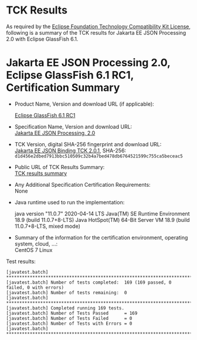 TCK Results
===========

As required by the
[Eclipse Foundation Technology Compatibility Kit License](https://www.eclipse.org/legal/tck.php),
following is a summary of the TCK results for Jakarta EE JSON Processing 2.0 with Eclipse GlassFish 6.1.

# Jakarta EE JSON Processing 2.0, Eclipse GlassFish 6.1 RC1, Certification Summary

- Product Name, Version and download URL (if applicable): <br/>

  [Eclipse GlassFish 6.1 RC1](https://download.eclipse.org/ee4j/glassfish/glassfish-6.1.0-RC1.zip)
  
- Specification Name, Version and download URL: <br/>
  [Jakarta EE JSON Processing, 2.0](https://jakarta.ee/specifications/jsonp/2.0)
  
- TCK Version, digital SHA-256 fingerprint and download URL: <br/>
  [Jakarta EE JSON Binding TCK 2.0.1](https://download.eclipse.org/ee4j/jakartaee-tck/jakartaee9-eftl/promoted/jakarta-jsonp-tck-2.0.1.zip), 
  SHA-256: `d1d456e2dbed7913bbc510509c32b4a7bed478db6764521599c755ca5beceac5`
  
- Public URL of TCK Results Summary: <br/>
  [TCK results summary](./TCK-Results-6.1-RC1.html)
  
- Any Additional Specification Certification Requirements: <br/>
  None
  
- Java runtime used to run the implementation: <br/>

  java version "11.0.7" 2020-04-14 LTS
  Java(TM) SE Runtime Environment 18.9 (build 11.0.7+8-LTS)
  Java HotSpot(TM) 64-Bit Server VM 18.9 (build 11.0.7+8-LTS, mixed mode)

- Summary of the information for the certification environment, operating system, cloud, ...: <br/>
  CentOS 7 Linux

Test results:

```
[javatest.batch] ********************************************************************************
[javatest.batch] Number of tests completed:  169 (169 passed, 0 failed, 0 with errors)
[javatest.batch] Number of tests remaining:  0
[javatest.batch] ********************************************************************************
[javatest.batch] Completed running 169 tests.
[javatest.batch] Number of Tests Passed      = 169
[javatest.batch] Number of Tests Failed      = 0
[javatest.batch] Number of Tests with Errors = 0
[javatest.batch] ********************************************************************************
```